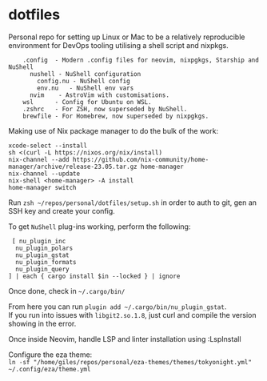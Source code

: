 # dotfiles

Personal repo for setting up Linux or Mac to be a relatively reproducible environment for DevOps tooling utilising a shell script and nixpkgs.  

```
    .config  - Modern .config files for neovim, nixpgkgs, Starship and NuShell  
      nushell - NuShell configuration  
        config.nu - NuShell config  
        env.nu   - NuShell env vars  
      nvim    - AstroVim with customisations.   
    wsl      - Config for Ubuntu on WSL.  
    .zshrc   - For ZSH, now superseded by NuShell.  
    brewfile - For Homebrew, now superseded by nixpgkgs.  
```

Making use of Nix package manager to do the bulk of the work:  
  ```
  xcode-select --install   
  sh <(curl -L https://nixos.org/nix/install)   
  nix-channel --add https://github.com/nix-community/home-manager/archive/release-23.05.tar.gz home-manager  
  nix-channel --update  
  nix-shell <home-manager> -A install  
  home-manager switch
  ``` 

Run `zsh ~/repos/personal/dotfiles/setup.sh` in order to auth to git, gen an SSH key and create your config.

To get `NuShell` plug-ins working, perform the following:  
```
 [ nu_plugin_inc  
  nu_plugin_polars  
  nu_plugin_gstat  
  nu_plugin_formats  
  nu_plugin_query  
] | each { cargo install $in --locked } | ignore
```  

Once done, check in `~/.cargo/bin/`  

From here you can run `plugin add ~/.cargo/bin/nu_plugin_gstat`.  
If you run into issues with `libgit2.so.1.8`, just curl and compile the version showing in the error. 

Once inside Neovim, handle LSP and linter installation using :LspInstall  

Configure the eza theme:  
`ln -sf "/home/giles/repos/personal/eza-themes/themes/tokyonight.yml" ~/.config/eza/theme.yml`  
